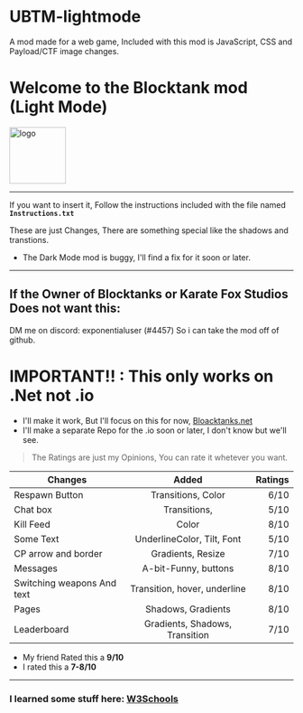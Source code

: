 # UBTM-lightmode
A mod made for a web game, Included with this mod is JavaScript, CSS and Payload/CTF image changes.

<h1>Welcome to the Blocktank mod (Light Mode)</h1>
<img src="https://blocktanks.net/assets/Tank%20Icon.png" alt="logo" width="100"/>

------------

If you want to insert it, Follow the instructions included with the file named **`Instructions.txt`**

These are just Changes, There are something special like the shadows and transtions.


- The Dark Mode mod is buggy, I'll find a fix for it soon or later.

---

## If the Owner of Blocktanks or Karate Fox Studios Does not want this:
DM me on discord: exponentialuser (#4457)
So i can take the mod off of github.

# IMPORTANT!! : This only works on .Net not .io
* I'll make it work, But I'll focus on this for now, [Bloacktanks.net](https://blocktanks.io "Blocktanks.net")
* I'll make a separate Repo for the .io soon or later, I don't know but we'll see.

> The Ratings are just my Opinions, You can rate it whetever you want. 

| Changes                           | Added                          | Ratings |
| --------------------------------- |:------------------------------:| -------:|
| Respawn Button                    | Transitions, Color             |  6/10   |
| Chat box                          | Transitions,                   |  5/10   |
| Kill Feed                         | Color                          |  8/10   |
| Some Text                         | UnderlineColor, Tilt, Font     |  5/10   |
| CP arrow and border               | Gradients, Resize              |  7/10   |
| Messages                          | A-bit-Funny, buttons           |  8/10   |
| Switching weapons And text        | Transition, hover, underline   |  8/10   |
| Pages                             | Shadows, Gradients             |  8/10   |
| Leaderboard                       | Gradients, Shadows, Transition |  7/10   |

* My friend Rated this a **9/10**
* I rated this a **7-8/10**

----
### I learned some stuff here: [W3Schools](https://www.w3schools.com)
